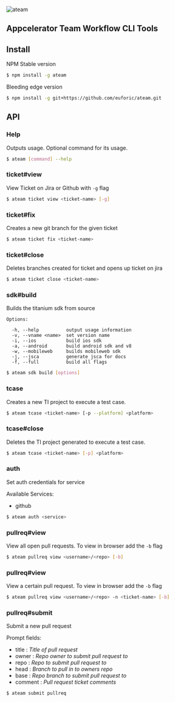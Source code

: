 ![ateam](https://dl.dropbox.com/s/lppicpcw5i2boa3/ATeamFull.png)
## Appcelerator Team Workflow CLI Tools

## Install


NPM Stable version

```bash
$ npm install -g ateam
```

Bleeding edge version

```bash
$ npm install -g git+https://github.com/euforic/ateam.git
```

## API

### Help

Outputs usage. Optional command for its usage.

```bash
$ ateam [command] --help
```

### ticket#view

View Ticket on Jira or Github with `-g` flag

```bash
$ ateam ticket view <ticket-name> [-g]
```

### ticket#fix

Creates a new git branch for the given ticket

```bash
$ ateam ticket fix <ticket-name>
```

### ticket#close

Deletes branches created for ticket and opens up ticket on jira

```bash
$ ateam ticket close <ticket-name>
```

### sdk#build

Builds the titanium sdk from source

```
Options:

  -h, --help          output usage information
  -v, --vname <name>  set version name
  -i, --ios           build ios sdk
  -a, --android       build android sdk and v8
  -w, --mobileweb     builds mobileweb sdk
  -j, --jsca          generate jsca for docs
  -f, --full          build all flags
```
```bash
$ ateam sdk build [options]
```

### tcase

Creates a new TI project to execute a test case.

```bash
$ ateam tcase <ticket-name> [-p --platform] <platform>
```

### tcase#close

Deletes the TI project generated to execute a test case.

```bash
$ ateam tcase <ticket-name> [-p] <platform>
```

### auth

Set auth credentials for service

Available Services:

- github

```bash
$ ateam auth <service>
```

### pullreq#view

View all open pull requests. To view in browser add the `-b` flag

```bash
$ ateam pullreq view <username>/<repo> [-b]
```

### pullreq#view

View a certain pull request. To view in browser add the `-b` flag

```bash
$ ateam pullreq view <username>/<repo> -n <ticket-name> [-b]
```

### pullreq#submit

Submit a new pull request

Prompt fields:

- title : _Title of pull request_
- owner : _Repo owner to submit pull request to_
- repo : _Repo to submit pull request to_
- head : _Branch to pull in to owners repo_
- base : _Repo branch to submit pull request to_
- comment : _Pull request ticket comments_

```bash
$ ateam submit pullreq
```